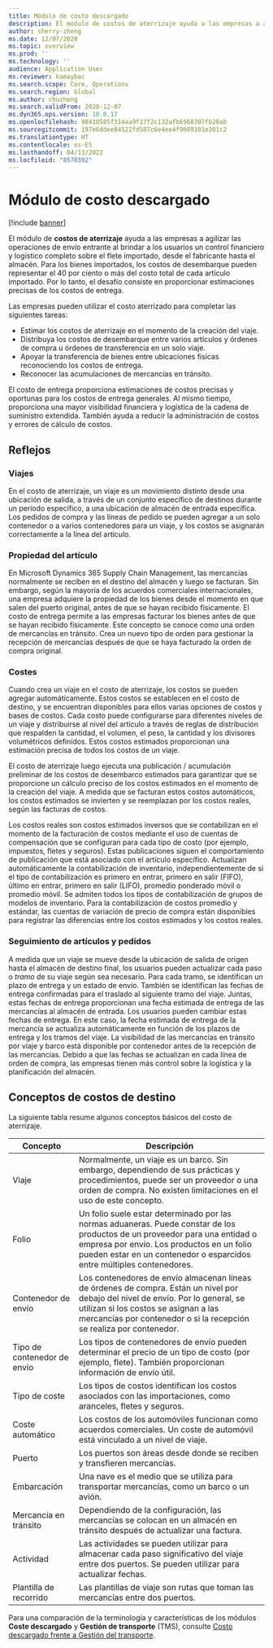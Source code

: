 ```yaml
---
title: Módulo de costo descargado
description: El módulo de costos de aterrizaje ayuda a las empresas a agilizar las operaciones de envío entrante al brindar a los usuarios un control financiero y logístico completo sobre el flete importado, desde el fabricante hasta el almacén.
author: sherry-zheng
ms.date: 12/07/2020
ms.topic: overview
ms.prod: ''
ms.technology: ''
audience: Application User
ms.reviewer: kamaybac
ms.search.scope: Core, Operations
ms.search.region: Global
ms.author: chuzheng
ms.search.validFrom: 2020-12-07
ms.dyn365.ops.version: 10.0.17
ms.openlocfilehash: 90410585f314aa9f17f2c132afb6568307fb28ab
ms.sourcegitcommit: 197e6ddee84522fd587c6e4ee4f9089101e301c2
ms.translationtype: HT
ms.contentlocale: es-ES
ms.lasthandoff: 04/13/2022
ms.locfileid: "8570392"
---
```

# <a name="landed-cost-module"></a>Módulo de costo descargado

[!include [banner](../../includes/banner.md)]

El módulo de **costos de aterrizaje** ayuda a las empresas a agilizar las operaciones de envío entrante al brindar a los usuarios un control financiero y logístico completo sobre el flete importado, desde el fabricante hasta el almacén. Para los bienes importados, los costos de desembarque pueden representar el 40 por ciento o más del costo total de cada artículo importado. Por lo tanto, el desafío consiste en proporcionar estimaciones precisas de los costos de entrega.

Las empresas pueden utilizar el costo aterrizado para completar las siguientes tareas:

- Estimar los costos de aterrizaje en el momento de la creación del viaje.
- Distribuya los costos de desembarque entre varios artículos y órdenes de compra u órdenes de transferencia en un solo viaje.
- Apoyar la transferencia de bienes entre ubicaciones físicas reconociendo los costos de entrega.
- Reconocer las acumulaciones de mercancías en tránsito.

El costo de entrega proporciona estimaciones de costos precisas y oportunas para los costos de entrega generales. Al mismo tiempo, proporciona una mayor visibilidad financiera y logística de la cadena de suministro extendida. También ayuda a reducir la administración de costos y errores de cálculo de costos.

## <a name="highlights"></a>Reflejos

### <a name="voyages"></a>Viajes

En el costo de aterrizaje, un viaje es un movimiento distinto desde una ubicación de salida, a través de un conjunto específico de destinos durante un período específico, a una ubicación de almacén de entrada específica. Los pedidos de compra y las líneas de pedido se pueden agregar a un solo contenedor o a varios contenedores para un viaje, y los costos se asignarán correctamente a la línea del artículo. 

### <a name="item-ownership"></a>Propiedad del artículo

En Microsoft Dynamics 365 Supply Chain Management, las mercancías normalmente se reciben en el destino del almacén y luego se facturan. Sin embargo, según la mayoría de los acuerdos comerciales internacionales, una empresa adquiere la propiedad de los bienes desde el momento en que salen del puerto original, antes de que se hayan recibido físicamente. El costo de entrega permite a las empresas facturar los bienes antes de que se hayan recibido físicamente. Este concepto se conoce como una orden de mercancías en tránsito. Crea un nuevo tipo de orden para gestionar la recepción de mercancías después de que se haya facturado la orden de compra original.

### <a name="costs"></a>Costes

Cuando crea un viaje en el costo de aterrizaje, los costos se pueden agregar automáticamente. Estos costos se establecen en el costo de destino, y se encuentran disponibles para ellos varias opciones de costos y bases de costos. Cada costo puede configurarse para diferentes niveles de un viaje y distribuirse al nivel del artículo a través de reglas de distribución que respalden la cantidad, el volumen, el peso, la cantidad y los divisores volumétricos definidos. Estos costos estimados proporcionan una estimación precisa de todos los costos de un viaje.

El costo de aterrizaje luego ejecuta una publicación / acumulación preliminar de los costos de desembarco estimados para garantizar que se proporcione un cálculo preciso de los costos estimados en el momento de la creación del viaje. A medida que se facturan estos costos automáticos, los costos estimados se invierten y se reemplazan por los costos reales, según las facturas de costos.

Los costos reales son costos estimados inversos que se contabilizan en el momento de la facturación de costos mediante el uso de cuentas de compensación que se configuran para cada tipo de costo (por ejemplo, impuestos, fletes y seguros). Estas publicaciones siguen el comportamiento de publicación que está asociado con el artículo específico. Actualizan automáticamente la contabilización de inventario, independientemente de si el tipo de contabilización es primero en entrar, primero en salir (FIFO), último en entrar, primero en salir (LIFO), promedio ponderado móvil o promedio móvil. Se admiten todos los tipos de contabilización de grupos de modelos de inventario. Para la contabilización de costos promedio y estándar, las cuentas de variación de precio de compra están disponibles para registrar las diferencias entre los costos estimados y los costos reales.

### <a name="item-and-order-tracking"></a>Seguimiento de artículos y pedidos

A medida que un viaje se mueve desde la ubicación de salida de origen hasta el almacén de destino final, los usuarios pueden actualizar cada paso o *tramo* de su viaje según sea necesario. Para cada tramo, se identifican un plazo de entrega y un estado de envío. También se identifican las fechas de entrega confirmadas para el traslado al siguiente tramo del viaje. Juntas, estas fechas de entrega proporcionan una fecha estimada de entrega de las mercancías al almacén de entrada. Los usuarios pueden cambiar estas fechas de entrega. En este caso, la fecha estimada de entrega de la mercancía se actualiza automáticamente en función de los plazos de entrega y los tramos del viaje. La visibilidad de las mercancías en tránsito por viaje y barco está disponible por contenedor antes de la recepción de las mercancías. Debido a que las fechas se actualizan en cada línea de orden de compra, las empresas tienen más control sobre la logística y la planificación del almacén.

## <a name="landed-cost-concepts"></a>Conceptos de costos de destino

La siguiente tabla resume algunos conceptos básicos del costo de aterrizaje.

| Concepto | Descripción |
|---|---|
| Viaje | Normalmente, un viaje es un barco. Sin embargo, dependiendo de sus prácticas y procedimientos, puede ser un proveedor o una orden de compra. No existen limitaciones en el uso de este concepto. |
| Folio | Un folio suele estar determinado por las normas aduaneras. Puede constar de los productos de un proveedor para una entidad o empresa por envío. Los productos en un folio pueden estar en un contenedor o esparcidos entre múltiples contenedores. |
| Contenedor de envío | Los contenedores de envío almacenan líneas de órdenes de compra. Están un nivel por debajo del nivel de envío. Por lo general, se utilizan si los costos se asignan a las mercancías por contenedor o si la recepción se realiza por contenedor. |
| Tipo de contenedor de envío | Los tipos de contenedores de envío pueden determinar el precio de un tipo de costo (por ejemplo, flete). También proporcionan información de envío útil. |
| Tipo de coste | Los tipos de costos identifican los costos asociados con las importaciones, como aranceles, fletes y seguros. |
| Coste automático | Los costos de los automóviles funcionan como acuerdos comerciales. Un coste de automóvil está vinculado a un nivel de viaje. |
| Puerto | Los puertos son áreas desde donde se reciben y transfieren mercancías. |
| Embarcación | Una nave es el medio que se utiliza para transportar mercancías, como un barco o un avión. |
| Mercancía en tránsito | Dependiendo de la configuración, las mercancías se colocan en un almacén en tránsito después de actualizar una factura. |
| Actividad | Las actividades se pueden utilizar para almacenar cada paso significativo del viaje entre dos puertos. Se pueden utilizar para actualizar fechas. |
| Plantilla de recorrido | Las plantillas de viaje son rutas que toman las mercancías entre dos puertos. |

Para una comparación de la terminología y características de los módulos **Coste descargado** y **Gestión de transporte** (TMS), consulte [Costo descargado frente a Gestión del transporte](landed-cost-vs-tms.md).
